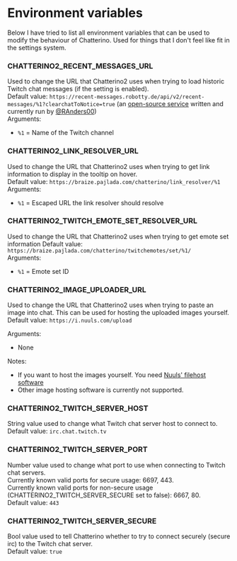 # Environment variables
Below I have tried to list all environment variables that can be used to modify the behaviour of Chatterino. Used for things that I don't feel like fit in the settings system.

### CHATTERINO2_RECENT_MESSAGES_URL
Used to change the URL that Chatterino2 uses when trying to load historic Twitch chat messages (if the setting is enabled).  
Default value: `https://recent-messages.robotty.de/api/v2/recent-messages/%1?clearchatToNotice=true` (an [open-source service](https://github.com/robotty/recent-messages) written and currently run by [@RAnders00](https://github.com/RAnders00))  
Arguments:  
 - `%1` = Name of the Twitch channel

### CHATTERINO2_LINK_RESOLVER_URL
Used to change the URL that Chatterino2 uses when trying to get link information to display in the tooltip on hover.  
Default value: `https://braize.pajlada.com/chatterino/link_resolver/%1`  
Arguments:  
 - `%1` = Escaped URL the link resolver should resolve

### CHATTERINO2_TWITCH_EMOTE_SET_RESOLVER_URL
Used to change the URL that Chatterino2 uses when trying to get emote set information
Default value: `https://braize.pajlada.com/chatterino/twitchemotes/set/%1/`  
Arguments:  
 - `%1` = Emote set ID

### CHATTERINO2_IMAGE_UPLOADER_URL
Used to change the URL that Chatterino2 uses when trying to paste an image into chat. This can be used for hosting the uploaded images yourself.
Default value: `https://i.nuuls.com/upload`

Arguments:
 - None

Notes:
 - If you want to host the images yourself. You need [Nuuls' filehost software](https://github.com/nuuls/filehost)
 - Other image hosting software is currently not supported.

### CHATTERINO2_TWITCH_SERVER_HOST
String value used to change what Twitch chat server host to connect to.  
Default value: `irc.chat.twitch.tv`

### CHATTERINO2_TWITCH_SERVER_PORT
Number value used to change what port to use when connecting to Twitch chat servers.  
Currently known valid ports for secure usage: 6697, 443.  
Currently known valid ports for non-secure usage (CHATTERINO2_TWITCH_SERVER_SECURE set to false): 6667, 80.  
Default value: `443`

### CHATTERINO2_TWITCH_SERVER_SECURE
Bool value used to tell Chatterino whether to try to connect securely (secure irc) to the Twitch chat server.  
Default value: `true`
